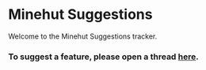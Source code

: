 # Minehut Suggestions

Welcome to the Minehut Suggestions tracker.

### To suggest a feature, please open a thread [here](https://github.com/minehutmc/suggestions/issues/new).
